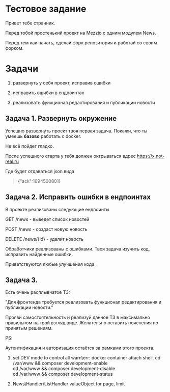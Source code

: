 
# Тестовое задание

Привет тебе странник.

Перед тобой простенький проект на Mezzio с одним модулем News.

Перед тем как начать, сделай форк репозитория и работай со своим форком.

  

# Задачи

  

1. развернуть у себя проект, исправив ошибки

2. исправить ошибки в ендпоинтах

3. реализовать функционал редактирования и публикации новости

## Задача 1. Развернуть окружение

  

Успешно развернуть проект твоя первая задача. Покажи, что ты умеешь **базово** работать с docker.

Не всё пойдет гладко.

После успешного старта у тебя должен октрываться адрес https://x.not-real.ru

Где будет отдаваться json вида

> {"ack":1694500801}

  

## Задача 2. Исправить ошибки в ендпоинтах

  

В проекте реализованы следующие ендпоинты

  

GET /news - выведет список новостей

POST /news - создаст новую новость

DELETE /news/{id} - удалит новость

  

Обработчики реализованы с ошибками. Твоя задача изучить код, исправить найденные ошибки.

Приветствуются любые улучшения кода.

  

## Задача 3.

  

Есть очень расплывчатое ТЗ:

"Для фронтенда требуется реализовать функционал редактирования и публикации новости."

  

Прояви самостоятельность и реализуй данное ТЗ в максимально правильном на твой взгляд виде. Желательно оставить пояснения по принятым решениям.

  

PS:

  

Аутентификация и авторизация остаётся за рамками этого проекта.

1. set DEV mode to control all warn\err:
    docker container attach shell. 
    cd /var/www && composer development-enable  
    cd /var/www && composer development-disable  
    cd /var/www && composer development-status 

2. News\Handler\ListHandler 
    valueObject for page, limit